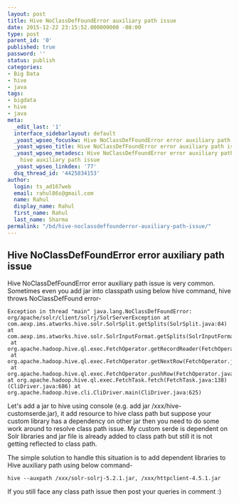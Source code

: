 ```yaml
---
layout: post
title: Hive NoClassDefFoundError auxiliary path issue
date: 2015-12-22 23:15:52.000000000 -08:00
type: post
parent_id: '0'
published: true
password: ''
status: publish
categories:
- Big Data
- hive
- java
tags:
- bigdata
- hive
- java
meta:
  _edit_last: '1'
  interface_sidebarlayout: default
  _yoast_wpseo_focuskw: Hive NoClassDefFoundError error auxiliary path issue
  _yoast_wpseo_title: Hive NoClassDefFoundError error auxiliary path issue
  _yoast_wpseo_metadesc: Hive NoClassDefFoundError error auxiliary path issue. Resolve
    hive auxiliary path issue
  _yoast_wpseo_linkdex: '77'
  dsq_thread_id: '4425834153'
author:
  login: ts_ad167web
  email: rahul86s@gmail.com
  name: Rahul
  display_name: Rahul
  first_name: Rahul
  last_name: Sharma
permalink: "/bd/hive-noclassdeffounderror-auxiliary-path-issue/"
---
```


## Hive NoClassDefFoundError error auxiliary path issue

Hive NoClassDefFoundError error auxiliary path issue is very common. Sometimes even you add jar into classpath using below hive command, hive throws NoClassDefFound error-


```
Exception in thread "main" java.lang.NoClassDefFoundError: 
org/apache/solr/client/solrj/SolrServerException at 
com.aexp.ims.atworks.hive.solr.SolrSplit.getSplits(SolrSplit.java:84) at com.aexp.ims.atworks.hive.solr.SolrInputFormat.getSplits(SolrInputFormat.java:91)
 at org.apache.hadoop.hive.ql.exec.FetchOperator.getRecordReader(FetchOperator.java:419) 
 at org.apache.hadoop.hive.ql.exec.FetchOperator.getNextRow(FetchOperator.java:573) 
 at org.apache.hadoop.hive.ql.exec.FetchOperator.pushRow(FetchOperator.java:546) at org.apache.hadoop.hive.ql.exec.FetchTask.fetch(FetchTask.java:138)
(CliDriver.java:686) at org.apache.hadoop.hive.cli.CliDriver.main(CliDriver.java:625)
```


Let's add a jar to hive using console (e.g. add jar /xxx/hive-customserde.jar), it add resource to hive class path but suppose your custom library has a dependency on other jar then you need to do some work around to resolve class path issue. My custom serde is dependent on Solr libraries and jar file is already added to class path but still it is not getting reflected to class path.  


The simple solution to handle this situation is to add dependent libraries to Hive auxiliary path using below command-

```
hive --auxpath /xxx/solr-solrj-5.2.1.jar, /xxx/httpclient-4.5.1.jar
```

If you still face any class path issue then post your queries in comment :)

